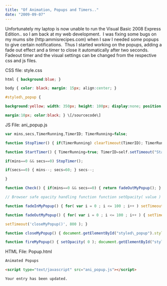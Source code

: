 ```yaml
---
title: "Of Animation, Popups and Timers.."
date: "2009-09-07"
---
```


Unfortunately my laptop is now unable to run the Visual Basic 2008 Express Edition.. so I am back at my web development.  I was fixing some bugs on my mums site (http:ammisrecipes.com) when I saw I needed some popups to give certain notifications.  Thus I started working on the popups, adding a fade out effect and a timer to close it automatically after two seconds. Fadeout timer and the visual settings can be changed from the respective css and js files.

CSS file: style.css

```css
html { background:blue; }

body { color: black; margin: 15px; align:center; }

#styled\_popup {

background:yellow; width: 350px; height: 100px; display:none; position: absolute; top: 100px; left: 300px; zoom: 1; -webkit-border-radius: 5px;

margin:10px; color:black; } \[/sourcecode\]
```

JS File: ani_popup.js

```js
var mins,secs,TimerRunning,TimerID; TimerRunning=false;

function StopTimer() { if(TimerRunning) clearTimeout(TimerID); TimerRunning=false; }

function StartTimer() { TimerRunning=true; TimerID=self.setTimeout("StartTimer()",1000); Check();

if(mins==0 && secs==0) StopTimer();

if(secs==0) { mins--; secs=60; } secs--;

}

function Check() { if(mins==0 && secs==0) { return fadeOutMyPopup(); } }

// Browser safe opacity handling function function setOpacity( value ) { document.getElementById("styled\_popup").style.opacity = value / 10; document.getElementById("styled\_popup").style.filter = 'alpha(opacity=' + value \* 10 + ')'; }

function fadeInMyPopup() { for( var i = 0 ; i <= 100 ; i++ ) setTimeout( 'setOpacity(' + (i / 10) + ')' , 8 \* i ); }

function fadeOutMyPopup() { for( var i = 0 ; i <= 100 ; i++ ) { setTimeout( 'setOpacity(' + (10 - i / 10) + ')' , 8 \* i ); }

setTimeout('closeMyPopup()', 800 ); }

function closeMyPopup() { document.getElementById("styled\_popup").style.display = "none" }

function fireMyPopup() { setOpacity( 0 ); document.getElementById("styled\_popup").style.display = "block"; fadeInMyPopup(); mins=0; secs=2; StopTimer(); StartTimer(); }
```

HTML File: Popup.html

```html
Animated Popups

<script type="text/javascript" src="ani_popup.js"></script>

Your entry has been updated.
```
